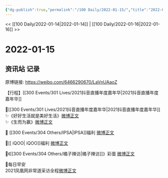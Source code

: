 ```yaml
---
{"dg-publish":true,"permalink":"/100 Daily/2022-01-15/","title":"2022-01-15","created":"2022-12-22T16:34:56.000+08:00","updated":"2023-01-09T19:23:34.427+08:00"}
---
```



<< [[100 Daily/2022-01-14\|2022-01-14]] | [[100 Daily/2022-01-16\|2022-01-16]] >>

# 2022-01-15

## 资讯站 记录

原博链接: https://weibo.com/6466290670/LaVnUAaoZ

【行程】[[300 Events/301 Lives/2021抖音直播年度嘉年华\|2021抖音直播年度嘉年华]]

🌟[[300 Events/301 Lives/2021抖音直播年度嘉年华\|2021抖音直播年度嘉年华]]  
✨《好好生活就是美好生活》[微博正文](https://m.weibo.cn/6466290670/4726030872875512)  
✨《生而为赢》[微博正文](https://m.weibo.cn/6466290670/4726032680095833)

🌟 [[300 Events/304 Others/IPSA\|IPSA]]福利 [微博正文](https://m.weibo.cn/6466290670/4725882436716507)

🌟[[ iQOO\| iQOO]]福利 [微博正文](https://m.weibo.cn/6466290670/4725910052274290)

🌟《[[300 Events/304 Others/橘子辣访\|橘子辣访]]》彩蛋 [微博正文](https://m.weibo.cn/6466290670/4725882797162573)

🌟每日早安  
2021凤凰网非常道采访全程[微博正文](https://m.weibo.cn/6466290670/4725822109516425)
